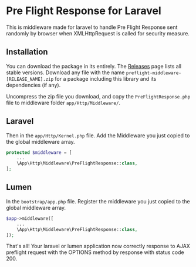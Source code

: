 # Pre Flight Response for Laravel #

This is middleware made for laravel to handle Pre Flight Response sent randomly by browser when XMLHttpRequest is called for security measure.

## Installation ##

You can download the package in its entirely. The [Releases](https://github.com/hymns/preflight-middleware/releases) page lists all stable versions. Download any file with the name `preflight-middleware-[RELEASE_NAME].zip` for a package including this library and its dependencies (if any).

Uncompress the zip file you download, and copy the `PreFlightResponse.php` file to middleware folder `app/Http/Middleware/`.

## Laravel ##

Then in the `app/Http/Kernel.php` file. Add the Middleware you just copied to
the global middleware array.

```php
protected $middleware = [
    ...
    \App\Http\Middleware\PreFlightResponse::class,
];
```

## Lumen ##

In the `bootstrap/app.php` file. Register the middleware you just copied to the global middleware array.

```php
$app->middleware([
    ...
    \App\Http\Middleware\PreFlightResponse::class,
]);
```

That's all! Your laravel or lumen application now correctly response to AJAX preflight request with the OPTIONS method by response with status code 200.